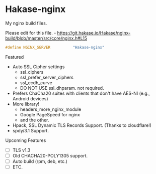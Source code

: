 # Hakase-nginx

My nginx build files.

Please edit for this file. - https://git.hakase.io/Hakase/nginx-build/blob/master/src/core/nginx.h#L15

```c
#define NGINX_SERVER          "Hakase-nginx"
```

Featured
- Auto SSL Cipher settings
    - ssl_ciphers
    - ssl_prefer_server_ciphers
    - ssl_ecdh_curve
    - DO NOT USE ssl_dhparam. not required.
- Prefers ChaCha20 suites with clients that don't have AES-NI (e.g., Android devices)	
- More library!
    - headers_more_nginx_module
    - Google PageSpeed for nginx
    - and the other.
- Hpack, SSL Dynamic TLS Records Support. (Thanks to cloudflare!)
- spdy/3.1 Support.

Upcoming Features
- [ ] TLS v1.3
- [ ] Old CHACHA20-POLY1305 support.
- [ ] Auto build (rpm, deb, etc.)
- [ ] ETC.
